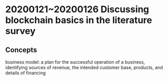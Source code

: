 # 20200121~20200126 Discussing blockchain basics in the literature survey

## Concepts

business model: a plan for the successful operation of a business, identifying sources of revenue, the intended customer base, products, and details of financing
